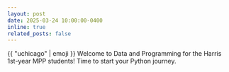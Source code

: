 ```yaml
---
layout: post
date: 2025-03-24 10:00:00-0400
inline: true
related_posts: false
---
```


{{ "uchicago" | emoji }} Welcome to Data and Programming for the Harris 1st-year MPP students!  Time to start your Python journey.
